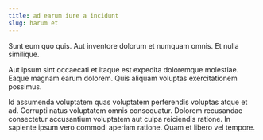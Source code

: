 ```yaml
---
title: ad earum iure a incidunt
slug: harum et
---
```


Sunt eum quo quis. Aut inventore dolorum et numquam omnis. Et nulla similique.

Aut ipsum sint occaecati et itaque est expedita doloremque molestiae. Eaque magnam earum dolorem. Quis aliquam voluptas exercitationem possimus.

Id assumenda voluptatem quas voluptatem perferendis voluptas atque et ad. Corrupti natus voluptatem omnis consequatur. Dolorem recusandae consectetur accusantium voluptatem aut culpa reiciendis ratione. In sapiente ipsum vero commodi aperiam ratione. Quam et libero vel tempore.
